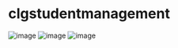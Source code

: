 # clgstudentmanagement
![image](https://user-images.githubusercontent.com/119775883/208230203-ff166cdd-0cc2-49ea-b716-e671d91dbb24.png)
![image](https://user-images.githubusercontent.com/119775883/208230212-e27e9337-1ec9-42f9-ac88-70c74601858b.png)
![image](https://user-images.githubusercontent.com/119775883/208230222-e1fb1dfd-2c9e-47d1-a89c-7baf4d2abce7.png)
